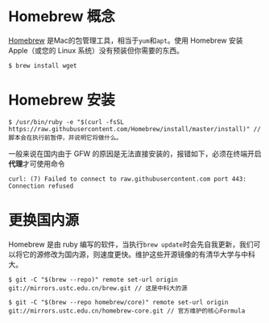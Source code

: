 # Homebrew 概念
[Homebrew](https://brew.sh/index_zh-cn) 是Mac的包管理工具，相当于`yum`和`apt`。使用 Homebrew 安装 Apple（或您的 Linux 系统）没有预装但你需要的东西。
```shell
$ brew install wget
```
# Homebrew 安装
```shell
$ /usr/bin/ruby -e "$(curl -fsSL https://raw.githubusercontent.com/Homebrew/install/master/install)" // 脚本会在执行前暂停，并说明它将做什么。
```
一般来说在国内由于 GFW 的原因是无法直接安装的，报错如下，必须在终端开启**代理**才可使用命令
```shell 
curl: (7) Failed to connect to raw.githubusercontent.com port 443: Connection refused
```
# 更换国内源
Homebrew 是由 ruby 编写的软件，当执行`brew update`时会先自我更新，我们可以将它的源修改为国内源，则速度更快。维护这些开源镜像的有清华大学与中科大。
```shell
$ git -C "$(brew --repo)" remote set-url origin git://mirrors.ustc.edu.cn/brew.git // 这是中科大的源

$ git -C "$(brew --repo homebrew/core)" remote set-url origin git://mirrors.ustc.edu.cn/homebrew-core.git // 官方维护的核心Formula
```
